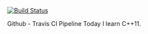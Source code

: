 [![Build Status](https://travis-ci.com/eisen1990/TIL_FOR_CPP.svg?branch=master)](https://travis-ci.com/eisen1990/TIL_FOR_CPP)

Github - Travis CI Pipeline
Today I learn C++11.